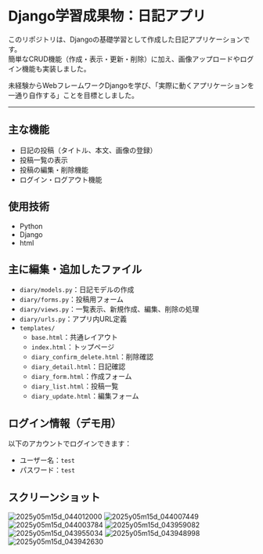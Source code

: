 # Django学習成果物：日記アプリ

このリポジトリは、Djangoの基礎学習として作成した日記アプリケーションです。  
簡単なCRUD機能（作成・表示・更新・削除）に加え、画像アップロードやログイン機能も実装しました。

未経験からWebフレームワークDjangoを学び、「実際に動くアプリケーションを一通り自作する」ことを目標としました。

---

## 主な機能

- 日記の投稿（タイトル、本文、画像の登録）
- 投稿一覧の表示
- 投稿の編集・削除機能
- ログイン・ログアウト機能

## 使用技術

- Python
- Django
- html

## 主に編集・追加したファイル

- `diary/models.py`：日記モデルの作成
- `diary/forms.py`：投稿用フォーム
- `diary/views.py`：一覧表示、新規作成、編集、削除の処理
- `diary/urls.py`：アプリ内URL定義
- `templates/`
  - `base.html`：共通レイアウト
  - `index.html`：トップページ
  - `diary_confirm_delete.html`：削除確認
  - `diary_detail.html`：日記確認
  - `diary_form.html`：作成フォーム
  - `diary_list.html`：投稿一覧
  - `diary_update.html`：編集フォーム
 
## ログイン情報（デモ用）

以下のアカウントでログインできます：
- ユーザー名：`test`
- パスワード：`test`
  
## スクリーンショット
![2025y05m15d_044012000](https://github.com/user-attachments/assets/eac8c804-ab6d-4f1e-9b86-8b578aa6fcd4)
![2025y05m15d_044007449](https://github.com/user-attachments/assets/3c219afb-f7ca-4e85-b161-0d6e5af118e3)
![2025y05m15d_044003784](https://github.com/user-attachments/assets/7186c6f9-71d3-43a6-bba9-4c276a537dd4)
![2025y05m15d_043959082](https://github.com/user-attachments/assets/f6f4ff1d-c3c9-4f00-8953-e78f5f105cc8)
![2025y05m15d_043955034](https://github.com/user-attachments/assets/9b69343a-f008-4e05-ba09-794dc9e7da8e)
![2025y05m15d_043948998](https://github.com/user-attachments/assets/9aa58a73-8ed4-4def-b379-7153475bf892)
![2025y05m15d_043942630](https://github.com/user-attachments/assets/4a4284d3-aa60-4dc8-9590-8f3db002195d)

